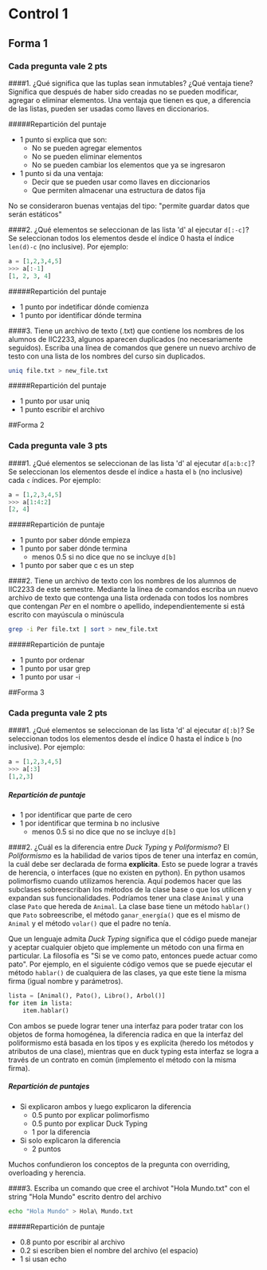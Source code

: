 # Control 1

## Forma 1

### Cada pregunta vale 2 pts

####1. ¿Qué significa que las tuplas sean inmutables? ¿Qué ventaja tiene?
Significa que después de haber sido creadas no se pueden modificar, agregar o eliminar elementos. Una ventaja que tienen es que, a diferencia de las listas, pueden ser usadas como llaves en diccionarios.

#####Repartición del puntaje
- 1 punto si explica que son:
	- No se pueden agregar elementos
	- No se pueden eliminar elementos
	- No se pueden cambiar los elementos que ya se ingresaron
- 1 punto si da una ventaja:
	- Decir que se pueden usar como llaves en diccionarios
	- Que permiten almacenar una estructura de datos fija

No se consideraron buenas ventajas del tipo: "permite guardar datos que serán estáticos"

####2. ¿Qué elementos se seleccionan de las lista 'd' al ejecutar ```d[:-c]```?
Se seleccionan todos los elementos desde el índice 0 hasta el índice ```len(d)-c``` (no inclusive). Por ejemplo:
``` python
a = [1,2,3,4,5]
>>> a[:-1]
[1, 2, 3, 4]
```
#####Repartición del puntaje
- 1 punto por indetificar dónde comienza
- 1 punto por identificar dónde termina

####3. Tiene un archivo de texto (.txt) que contiene los nombres de los alumnos de IIC2233, algunos aparecen duplicados (no necesariamente seguidos). Escriba una línea de comandos que genere un nuevo archivo de testo con una lista de los nombres del curso sin duplicados.

``` sh
uniq file.txt > new_file.txt
```
#####Repartición del puntaje
- 1 punto por usar uniq
- 1 punto escribir el archivo

##Forma 2

### Cada pregunta vale 3 pts

####1. ¿Qué elementos se seleccionan de las lista 'd' al ejecutar ```d[a:b:c]```?
Se seleccionan los elementos desde el índice ```a``` hasta el ```b``` (no inclusive) cada ```c``` índices. Por ejemplo:
``` python
a = [1,2,3,4,5]
>>> a[1:4:2]
[2, 4]
```
#####Repartición de puntaje
- 1 punto por saber dónde empieza
- 1 punto por saber dónde termina
	- menos 0.5 si no dice que no se incluye ```d[b]```
- 1 punto por saber que c es un step

####2. Tiene un archivo de texto con los nombres de los alumnos de IIC2233 de este semestre. Mediante la línea de comandos escriba un nuevo archivo de texto que contenga una lista ordenada con todos los nombres que contengan *Per* en el nombre o apellido, independientemente si está escrito con mayúscula o minúscula

``` sh
grep -i Per file.txt | sort > new_file.txt
```

#####Repartición de puntaje
- 1 punto por ordenar
- 1 punto por usar grep
- 1 punto por usar -i

##Forma 3

### Cada pregunta vale 2 pts

####1. ¿Qué elementos se seleccionan de las lista 'd' al ejecutar ```d[:b]```?
Se seleccionan todos los elementos desde el índice 0 hasta el índice ```b``` (no inclusive). Por ejemplo:
``` python
a = [1,2,3,4,5]
>>> a[:3]
[1,2,3]
```
##### Repartición de puntaje
- 1 por identificar que parte de cero
- 1 por identificar que termina b no inclusive
	- menos 0.5 si no dice que no se incluye ```d[b]```

####2. ¿Cuál es la diferencia entre *Duck Typing* y *Poliformismo*?
El *Poliformismo* es la habilidad de varios tipos de tener una interfaz en común, la cuál debe ser declarada de forma **explícita**. Esto se puede lograr a través de herencia, o interfaces (que no existen en python). En python usamos polimorfismo cuando utilizamos herencia. Aquí podemos hacer que las subclases sobreescriban los métodos de la clase base o que los utilicen y expandan sus funcionalidades. Podríamos tener una clase ```Animal``` y una clase ```Pato``` que hereda de ```Animal```. La clase base tiene un método ```hablar()``` que ```Pato``` sobreescribe, el método ```ganar_energía()``` que es el mismo de ```Animal``` y el método ```volar()``` que el padre no tenía.

Que un lenguaje admita *Duck Typing* significa que el código puede manejar y aceptar cualquier objeto que implemente un método con una firma en particular. La filosofía es "Si se ve como pato, entonces puede actuar como pato". Por ejemplo, en el siguiente código vemos que se puede ejecutar el método ```hablar()``` de cualquiera de las clases, ya que este tiene la misma firma (igual nombre y parámetros).
``` python
lista = [Animal(), Pato(), Libro(), Arbol()]
for item in lista:
	item.hablar()
```
Con ambos se puede lograr tener una interfaz para poder tratar con los objetos de forma homogénea, la diferencia radica en que la interfaz del poliformismo está basada en los tipos y es explícita (heredo los métodos y atributos de una clase), mientras que en duck typing esta interfaz se logra a través de un contrato en común (implemento el método con la misma firma).


##### Repartición de puntajes
- Si explicaron ambos y luego explicaron la diferencia
    - 0.5 punto por explicar polimorfismo
    - 0.5 punto por explicar Duck Typing
    - 1 por la diferencia
- Si solo explicaron la diferencia
	- 2 puntos

Muchos confundieron los conceptos de la pregunta con overriding, overloading y herencia.

####3. Escriba un comando que cree el archivot "Hola Mundo.txt" con el string "Hola Mundo" escrito dentro del archivo

``` sh
echo "Hola Mundo" > Hola\ Mundo.txt
```
#####Repartición de puntaje
- 0.8 punto por escribir al archivo
- 0.2 si escriben bien el nombre del archivo (el espacio)
- 1 si usan echo

